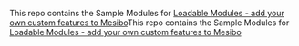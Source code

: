 This repo contains the Sample Modules for [Loadable Modules - add your own custom features to Mesibo]()This repo contains the Sample Modules for [Loadable Modules - add your own custom features to Mesibo](https://mesibo.com/documentation/loadable-modules/)
